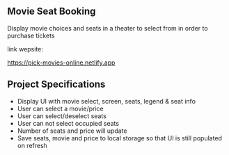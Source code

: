 ## Movie Seat Booking

Display movie choices and seats in a theater to select from in order to purchase tickets

link wepsite: 

https://pick-movies-online.netlify.app



## Project Specifications

- Display UI with movie select, screen, seats, legend & seat info
- User can select a movie/price
- User can select/deselect seats
- User can not select occupied seats
- Number of seats and price will update
- Save seats, movie and price to local storage so that UI is still populated on refresh

